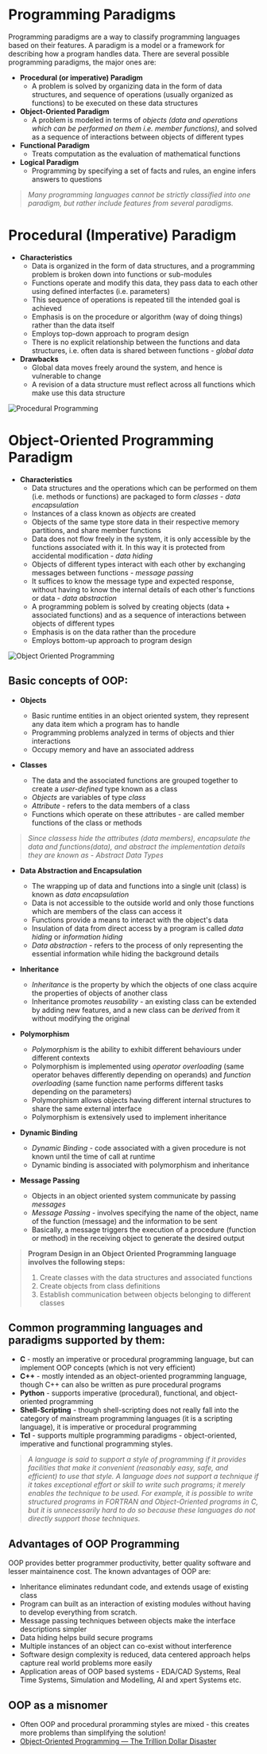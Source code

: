 # Programming Paradigms
Programming paradigms are a way to classify programming languages based on their features. A paradigm is a model or a framework for describing how a program handles data. There are several possible programming paradigms, the major ones are:

* **Procedural (or imperative) Paradigm**
  * A problem is solved by organizing data in the form of data structures, and sequence of operations (usually organized as functions) to be executed on these data structures
* **Object-Oriented Paradigm**
  * A problem is modeled in terms of *objects (data and operations which can be performed on them i.e. member functions)*, and solved as a sequence of interactions between objects of different types
* **Functional Paradigm**
  * Treats computation as the evaluation of mathematical functions 
* **Logical Paradigm**
  * Programming by specifying a set of facts and rules, an engine infers answers to questions

> *Many programming languages cannot be strictly classified into one paradigm, but rather include features from several paradigms.*

# Procedural (Imperative) Paradigm
* **Characteristics**
  * Data is organized in the form of data structures, and a programming problem is broken down into functions or sub-modules
  * Functions operate and modify this data, they pass data to each other using defined interfactes (i.e. parameters)
  * This sequence of operations is repeated till the intended goal is achieved
  * Emphasis is on the procedure or algorithm (way of doing things) rather than the data itself
  * Employs top-down approach to program design
  * There is no explicit relationship between the functions and data structures, i.e. often data is shared between functions - *global data*
* **Drawbacks**
  * Global data moves freely around the system, and hence is vulnerable to change
  * A revision of a data structure must reflect across all functions which make use this data structure

![Procedural Programming](/assets/proc.jpg)

# Object-Oriented Programming Paradigm
* **Characteristics**
  * Data structures and the operations which can be performed on them (i.e. methods or functions) are packaged to form *classes* - *data encapsulation*
  * Instances of a class known as *objects* are created
  * Objects of the same type store data in their respective memory partitions, and share member functions
  * Data does not flow freely in the system, it is only accessible by the functions associated with it. In this way it is protected from accidental modification - *data hiding*
  * Objects of different types interact with each other by exchanging messages between functions - *message passing*
  * It suffices to know the message type and expected response, without having to know the internal details of each other's functions or data - *data abstraction*
  * A programming poblem is solved by creating objects (data + associated functions) and as a sequence of interactions between objects of different types
  * Emphasis is on the data rather than the procedure
  * Employs bottom-up approach to program design

![Object Oriented Programming](/assets/oop.jpg)

## Basic concepts of OOP:
* **Objects**
  * Basic runtime entities in an object oriented system, they represent any data item which a program has to handle
  * Programming problems analyzed in terms of objects and thier interactions
  * Occupy memory and have an associated address
  
* **Classes**
  * The data and the associated functions are grouped together to create a *user-defined* type known as a class
  * *Objects* are variables of type *class*
  * *Attribute* - refers to the data members of a class
  * Functions which operate on these attributes - are called member functions of the class or methods

> *Since classess hide the attributes (data members), encapsulate the data and functions(data), and abstract the implementation details they are known as - Abstract Data Types*

* **Data Abstraction and Encapsulation**
  * The wrapping up of data and functions into a single unit (class) is known as *data encapsulation*
  * Data is not accessible to the outside world and only those functions which are members of the class can access it
  * Functions provide a means to interact with the object's data 
  * Insulation of data from direct access by a program is called *data hiding* or *information hiding*
  * *Data abstraction* - refers to the process of only representing the essential information while hiding the background details
  
* **Inheritance**
  * *Inheritance* is the property by which the objects of one class acquire the properties of objects of another class
  * Inheritance promotes *reusability* - an existing class can be extended by adding new features, and a new class can be *derived* from it without modifying the original

* **Polymorphism**
  * *Polymorphism* is the ability to exhibit different behaviours under different contexts
  * Polymorphism is implemented using *operator overloading* (same operator behaves differently depending on operands) and *function overloading* (same function name performs 
    different tasks depending on the parameters)
  * Polymorphism allows objects having different internal structures to share the same external interface
  * Polymorphism is extensively used to implement inheritance

* **Dynamic Binding**
  * *Dynamic Binding* - code associated with a given procedure is not known until the time of call at runtime
  * Dynamic binding is associated with polymorphism and inheritance

* **Message Passing**
  * Objects in an object oriented system communicate by passing *messages*
  * *Message Passing* - involves specifying the name of the object, name of the function (message) and the information to be sent
  * Basically, a message triggers the execution of a procedure (function or method) in the receiving object to generate the desired output

> **Program Design in an Object Oriented Programming language involves the following steps:**
> 1. Create classes with the data structures and associated functions
> 1. Create objects from class definitions
> 1. Establish communication between objects belonging to different classes

## Common programming languages and paradigms supported by them:

* **C** - mostly an imperative or procedural programming language, but can implement OOP concepts (which is not very efficient)
* **C++** - mostly intended as an object-oriented programming language, though C++ can also be written as pure procedural programs
* **Python** - supports imperative (procedural), functional, and object-oriented programming
* **Shell-Scripting** - though shell-scripting does not really fall into the category of mainstream programming languages (it is a scripting language), it is imperative or procedural programming
* **Tcl** - supports multiple programming paradigms - object-oriented, imperative and functional programming styles.

> *A language is said to support a style of programming if it provides facilities that make it convenient (reasonably easy, safe, and efficient) to use that style. A language does not support a technique if it takes exceptional effort or skill to write such programs; it merely enables the technique to be used. For example, it is possible to write structured programs in FORTRAN and Object-Oriented programs in C, but it is unnecessarily hard to do so because these languages do not directly support those techniques.*

## Advantages of OOP Programming
OOP provides better programmer productivity, better quality software and lesser maintainence cost. The known advantages of OOP are:

* Inheritance eliminates redundant code, and extends usage of existing class
* Program can built as an interaction of existing modules without having to develop everything from scratch. 
* Message passing techniques between objects make the interface descriptions simpler
* Data hiding helps build secure programs 
* Multiple instances of an object can co-exist without interference
* Software design complexity is reduced, data centered approach helps capture real world problems more easily
* Application areas of OOP based systems - EDA/CAD Systems, Real Time Systems, Simulation and Modelling, AI and xpert Systems etc.

## OOP as a misnomer
* Often OOP and procedural proramming styles are mixed - this creates more problems than simplifying the solution!
* [Object-Oriented Programming — The Trillion Dollar Disaster](https://medium.com/better-programming/object-oriented-programming-the-trillion-dollar-disaster-92a4b666c7c7)
